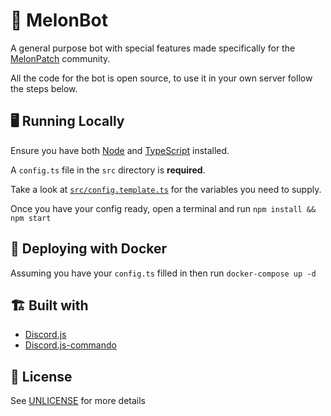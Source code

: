 # 🍉 MelonBot

A general purpose bot with special features made specifically for the [MelonPatch](https://melonpatch.gg) community.

All the code for the bot is open source, to use it in your own server follow the steps below.

## 🖥 Running Locally

Ensure you have both [Node](https://nodejs.org) and [TypeScript](https://www.typescriptlang.org/index.html) installed.

A `config.ts` file in the `src` directory is **required**.

Take a look at [`src/config.template.ts`](src/config.template.ts) for the variables you need to supply.

Once you have your config ready, open a terminal and run `npm install && npm start`

## 🐳 Deploying with Docker

Assuming you have your `config.ts` filled in then run `docker-compose up -d`

## 🏗 Built with

* [Discord.js](https://discord.js.org)
* [Discord.js-commando](https://github.com/discordjs/Commando)

## 📜 License

See [UNLICENSE](UNLICENSE) for more details